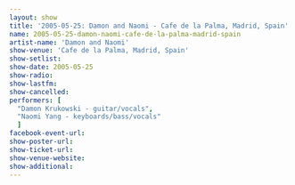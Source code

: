 ```yaml
---
layout: show
title: '2005-05-25: Damon and Naomi - Cafe de la Palma, Madrid, Spain'
name: 2005-05-25-damon-naomi-cafe-de-la-palma-madrid-spain
artist-name: 'Damon and Naomi'
show-venue: 'Cafe de la Palma, Madrid, Spain'
show-setlist: 
show-date: 2005-05-25
show-radio: 
show-lastfm: 
show-cancelled: 
performers: [
  "Damon Krukowski - guitar/vocals",
  "Naomi Yang - keyboards/bass/vocals"
  ]
facebook-event-url: 
show-poster-url: 
show-ticket-url: 
show-venue-website: 
show-additional: 
---
```


